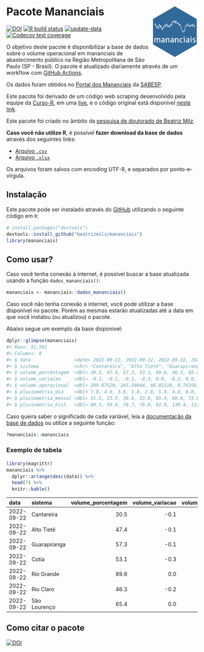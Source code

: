 
<!-- README.md is generated from README.Rmd. Please edit that file -->

# Pacote Mananciais <img src="man/figures/hexlogo.png" align="right" width = "120px"/>

<!-- badges: start -->

[![DOI](https://zenodo.org/badge/DOI/10.5281/zenodo.4733056.svg)](https://doi.org/10.5281/zenodo.4733056)
[![R build
status](https://github.com/beatrizmilz/mananciais/workflows/R-CMD-check/badge.svg)](https://github.com/beatrizmilz/mananciais/actions)
[![update-data](https://github.com/beatrizmilz/mananciais/actions/workflows/2-update_data.yaml/badge.svg)](https://github.com/beatrizmilz/mananciais/actions/workflows/2-update_data.yaml)
[![Codecov test
coverage](https://codecov.io/gh/beatrizmilz/mananciais/branch/master/graph/badge.svg)](https://codecov.io/gh/beatrizmilz/mananciais?branch=master)
<!-- badges: end -->

O objetivo deste pacote é disponibilizar a base de dados sobre o volume
operacional em mananciais de abastecimento público na Região
Metropolitana de São Paulo (SP - Brasil). O pacote é atualizado
diariamente através de um workflow com [GitHub
Actions](https://github.com/beatrizmilz/mananciais/actions).

Os dados foram obtidos no [Portal dos
Mananciais](http://mananciais.sabesp.com.br/Situacao) da
[SABESP](http://site.sabesp.com.br/site/Default.aspx).

Este pacote foi derivado de um código web scraping desenvolvido pela
equipe da [Curso-R](https://www.curso-r.com/), em uma
[live](https://youtu.be/jvZIxrMmOcQ), e o código original está
disponível [neste
link](https://github.com/curso-r/lives/blob/master/drafts/20200730_scraper_sabesp.R).

Este pacote foi criado no âmbito da [pesquisa de doutorado de Beatriz
Milz](https://beatrizmilz.github.io/tese/).

**Caso você não utilize R**, é possível **fazer download da base de
dados** através dos seguintes links:

-   [Arquivo
    `.csv`](https://github.com/beatrizmilz/mananciais/raw/master/inst/extdata/mananciais.csv)
-   [Arquivo
    `.xlsx`](https://github.com/beatrizmilz/mananciais/blob/master/inst/extdata/mananciais.xlsx?raw=true)

Os arquivos foram salvos com encoding UTF-8, e separados por
ponto-e-vírgula.

## Instalação

Este pacote pode ser instalado através do [GitHub](https://github.com/)
utilizando o seguinte código em `R`:

``` r
# install.packages("devtools")
devtools::install_github("beatrizmilz/mananciais")
library(mananciais)
```

## Como usar?

Caso você tenha conexão à internet, é possível buscar a base atualizada
usando a função `dados_mananciais()`:

``` r
mananciais <- mananciais::dados_mananciais() 
```

Caso você não tenha conexão à internet, você pode utilizar a base
disponível no pacote. Porém as mesmas estarão atualizadas até a data em
que você instalou (ou atualizou) o pacote.

Abaixo segue um exemplo da base disponível:

``` r
dplyr::glimpse(mananciais)
#> Rows: 51,501
#> Columns: 8
#> $ data                <date> 2022-09-22, 2022-09-22, 2022-09-22, 2022-09-22, 2…
#> $ sistema             <chr> "Cantareira", "Alto Tietê", "Guarapiranga", "Cotia…
#> $ volume_porcentagem  <dbl> 30.5, 47.4, 57.3, 53.1, 89.6, 46.3, 65.4, 30.6, 47…
#> $ volume_variacao     <dbl> -0.1, -0.1, -0.1, -0.3, 0.0, -0.2, 0.0, -0.1, -0.1…
#> $ volume_operacional  <dbl> 299.87520, 265.50944, 98.02118, 8.76356, 100.55248…
#> $ pluviometria_dia    <dbl> 7.8, 4.9, 3.6, 1.8, 2.8, 5.8, 4.0, 0.0, 0.1, 0.2, …
#> $ pluviometria_mensal <dbl> 31.5, 33.5, 36.6, 33.8, 65.4, 68.8, 73.8, 23.7, 28…
#> $ pluviometria_hist   <dbl> 80.5, 59.6, 76.7, 76.0, 92.8, 139.4, 112.5, 80.5, …
```

Caso queira saber o significado de cada variável, leia a [documentação
da base de
dados](https://beatrizmilz.github.io/mananciais/reference/mananciais.html)
ou utilize a seguinte função:

``` r
?mananciais::mananciais
```

### Exemplo de tabela

``` r
library(magrittr)
mananciais %>% 
  dplyr::arrange(desc(data)) %>% 
  head(7) %>%
  knitr::kable()
```

| data       | sistema      | volume_porcentagem | volume_variacao | volume_operacional | pluviometria_dia | pluviometria_mensal | pluviometria_hist |
|:-----------|:-------------|-------------------:|----------------:|-------------------:|-----------------:|--------------------:|------------------:|
| 2022-09-22 | Cantareira   |               30.5 |            -0.1 |          299.87520 |              7.8 |                31.5 |              80.5 |
| 2022-09-22 | Alto Tietê   |               47.4 |            -0.1 |          265.50944 |              4.9 |                33.5 |              59.6 |
| 2022-09-22 | Guarapiranga |               57.3 |            -0.1 |           98.02118 |              3.6 |                36.6 |              76.7 |
| 2022-09-22 | Cotia        |               53.1 |            -0.3 |            8.76356 |              1.8 |                33.8 |              76.0 |
| 2022-09-22 | Rio Grande   |               89.6 |             0.0 |          100.55248 |              2.8 |                65.4 |              92.8 |
| 2022-09-22 | Rio Claro    |               46.3 |            -0.2 |            6.32188 |              5.8 |                68.8 |             139.4 |
| 2022-09-22 | São Lourenço |               65.4 |             0.0 |           58.10765 |              4.0 |                73.8 |             112.5 |

## Como citar o pacote

[![DOI](https://zenodo.org/badge/DOI/10.5281/zenodo.4733056.svg)](https://doi.org/10.5281/zenodo.4733056)
